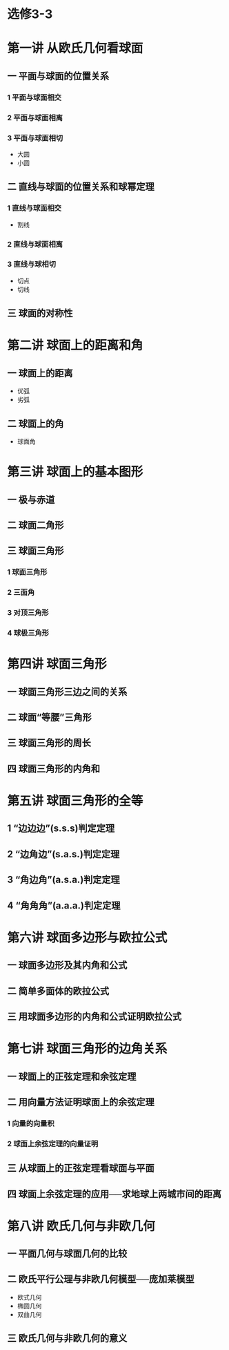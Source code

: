 # 选修3-3

# 第一讲 从欧氏几何看球面

## 一 平面与球面的位置关系

### 1 平面与球面相交

### 2 平面与球面相离

### 3 平面与球面相切

- 大圆
- 小圆

## 二 直线与球面的位置关系和球幂定理

### 1 直线与球面相交

- 割线

### 2 直线与球面相离

### 3 直线与球相切

- 切点
- 切线

## 三 球面的对称性

# 第二讲 球面上的距离和角

## 一 球面上的距离

- 优弧
- 劣弧

## 二 球面上的角

- 球面角

# 第三讲 球面上的基本图形

## 一 极与赤道

## 二 球面二角形

## 三 球面三角形

### 1 球面三角形

### 2 三面角

### 3 对顶三角形

### 4 球极三角形

# 第四讲 球面三角形

## 一 球面三角形三边之间的关系

## 二 球面“等腰”三角形

## 三 球面三角形的周长

## 四 球面三角形的内角和

# 第五讲 球面三角形的全等

## 1 “边边边”(s.s.s)判定定理

## 2 “边角边”(s.a.s.)判定定理

## 3 “角边角”(a.s.a.)判定定理

## 4 “角角角”(a.a.a.)判定定理

# 第六讲 球面多边形与欧拉公式

## 一 球面多边形及其内角和公式

## 二 简单多面体的欧拉公式

## 三 用球面多边形的内角和公式证明欧拉公式

# 第七讲 球面三角形的边角关系

## 一 球面上的正弦定理和余弦定理

## 二 用向量方法证明球面上的余弦定理

### 1 向量的向量积

### 2 球面上余弦定理的向量证明

## 三 从球面上的正弦定理看球面与平面

## 四 球面上余弦定理的应用──求地球上两城市间的距离

# 第八讲 欧氏几何与非欧几何

## 一 平面几何与球面几何的比较

## 二 欧氏平行公理与非欧几何模型──庞加莱模型

- 欧式几何
- 椭圆几何
- 双曲几何

## 三 欧氏几何与非欧几何的意义